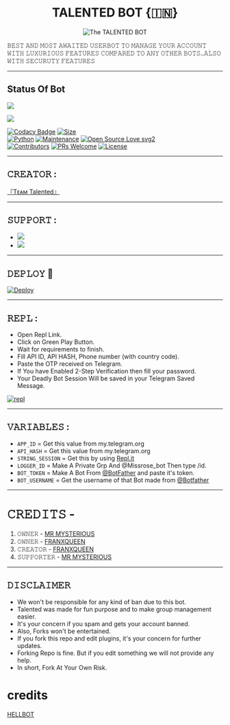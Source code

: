 <h1 align="center">
<b>TALENTED BOT {🇮🇳}</b>
</h1>
<p align="center">
  <img src="https://https://telegra.ph/file/6f2b5ed01a48ffc7d425f.jpg" alt="The TALENTED BOT">

𝙱𝙴𝚂𝚃  𝙰𝙽𝙳  𝙼𝙾𝚂𝚃  𝙰𝚆𝙰𝙸𝚃𝙴𝙳  𝚄𝚂𝙴𝚁𝙱𝙾𝚃  𝚃𝙾  𝙼𝙰𝙽𝙰𝙶𝙴  𝚈𝙾𝚄𝚁  𝙰𝙲𝙲𝙾𝚄𝙽𝚃 𝚆𝙸𝚃𝙷 𝙻𝚄𝚇𝚄𝚁𝙸𝙾𝚄𝚂 𝙵𝙴𝙰𝚃𝚄𝚁𝙴𝚂 𝙲𝙾𝙼𝙿𝙰𝚁𝙴𝙳 𝚃𝙾 𝙰𝙽𝚈 𝙾𝚃𝙷𝙴𝚁 𝙱𝙾𝚃𝚂..𝙰𝙻𝚂𝙾 𝚆𝙸𝚃𝙷 𝚂𝙴𝙲𝚄𝚁𝚄𝚃𝚈 𝙵𝙴𝙰𝚃𝚄𝚁𝙴𝚂 </p>

-----

## Status Of Bot 

<p align="left"><a href="https://github.com/franxqueen/talented-bot/network/members"><img src="https://img.shields.io/github/forks/TALENTED-BOT/TALENTED-BOT?label=Forks&logoColor=Black&style=social"></a><p align="left"><a href="https://github.com/TALENTED-BOT/TALENTED-BOT/stargazers"><img src="https://img.shields.io/github/stars/TALENTED-BOT/TALENTED-BOT?logoColor=Blue&style=social"></a><p align="left"><a href="https://github.com/TALENTED-BOT/TALENTED-BOT"></a><p align="left"><a href="https://github.com/TALENTED-BOT/TALENTED-BOT?"></

[![Codacy Badge](https://api.codacy.com/project/badge/Grade/f7c51539e67b483bb8d7749acca51d3a)](https://app.codacy.com/gh/TALENTED-BOT/TALENTED-BOT?utm_source=github.com&utm_medium=referral&utm_content=TALENTED-BOT/TALENTED-BOT&utm_campaign=Badge_Grade_Settings)
[![Size](https://img.shields.io/github/repo-size/TALENTED-BOT/TALENTED-BOT?style=flat-square&color=green)](https://github.com/TALENTED-BOT/TALENTED-BOT/)   
[![Python](https://img.shields.io/badge/Python-v3.9-blue)](https://www.python.org/)
[![Maintenance](https://img.shields.io/badge/Maintained%3F-yes-green.svg)](https://github.com/TALENTED-BOT/TALENTED-BOT/graphs/commit-activity)
[![Open Source Love svg2](https://badges.frapsoft.com/os/v2/open-source.svg?v=103)](https://github.com/TALENTED-BOT/TALENTED-BOT)   
[![Contributors](https://img.shields.io/github/contributors/TALENTED-BOT/TALENTED-BOT?style=flat-square&color=green)](https://github.com/TALENTED-BOT/TALENTED-BOT/graphs/contributors)
[![PRs Welcome](https://img.shields.io/badge/PRs-welcome-brightgreen.svg?style=flat-square)](https://makeapullrequest.com)
[![License](https://img.shields.io/badge/License-AGPL-blue)](https://github.com/TALENTED-BOT/TALENTED-BOT/blob/main/LICENSE)

------

## 𝙲𝚁𝙴𝙰𝚃𝙾𝚁 : 
[『Tᴇᴀᴍ Talented』](https://t.me/mysterious_empire)

---------------

## 𝚂𝚄𝙿𝙿𝙾𝚁𝚃 :

- <a href="https://t.me/TALENTED_USERBOT"><img src="https://img.shields.io/badge/Join-SUPPORT%20GROUP-red.svg?logo=Telegram"></a>
- <a href="https://t.me/mysterious_empire"><img src="https://img.shields.io/badge/Join-SUPPORT%20CHANNEL-red.svg?logo=Telegram"></a>

-------------------------------------------------

## 𝙳𝙴𝙿𝙻𝙾𝚈  🚀

[![Deploy](https://telegra.ph/file/0eb22051107b293466d50.jpg)](https://heroku.com/deploy?template=https://github.com/TALENTED-BOT/TALENTED-BOT)

------------------------------------------------
## 𝚁𝙴𝙿𝙻 :                

- Open Repl Link.
- Click on Green Play Button.
- Wait for requirements to finish.
- Fill API ID, API HASH, Phone number (with country code).
- Paste the OTP received on Telegram.
- If You have Enabled 2-Step Verification then fill your password.
- Your Deadly Bot Session Will be saved in your Telegram Saved Message.

[![repl]()](https://replit.com/@franxqueen/TALENTED-SESSION)
    
-------------------------------------------------
## 𝚅𝙰𝚁𝙸𝙰𝙱𝙻𝙴𝚂 :
                            
- `APP_ID`  =  Get this value from my.telegram.org
- `API_HASH`  =  Get this value from my.telegram.org
- `STRING_SESSION`  =  Get this by using [Repl.it](https://replit.com/@franxqueen/TALENTED-SESSION)
- `LOGGER_ID`  =  Make A Private Grp And @Missrose_bot Then type /id.
- `BOT_TOKEN`  =  Make A Bot From [@BotFather](https://t.me/botfather) and paste it's token.
- `BOT_USERNAME`  =  Get the username of that Bot made from [@Botfather](https://t.me/botfather)
------------
# 𝙲𝚁𝙴𝙳𝙸𝚃𝚂 - 

1) 𝙾𝚆𝙽𝙴𝚁 - [MR MYSTERIOUS](t.me/@MY5T3R10U5_X)
2) 𝙾𝚆𝙽𝙴𝚁 - [FRANXQUEEN](www.github.com/@fran_x_queen)
3) 𝙲𝚁𝙴𝙰𝚃𝙾𝚁 - [FRANXQUEEN](t.me/Afran_x_queen)
4) 𝚂𝚄𝙿𝙿𝙾𝚁𝚃𝙴𝚁 - [MR MYSTERIOUS](t.me/@MY5T3R10U5_X)
------
                                                                                             
## 𝙳𝙸𝚂𝙲𝙻𝙰𝙸𝙼𝙴𝚁 


- We won't be responsible for any kind of ban due to this bot.
- Talented was made for fun purpose and to make group management easier.
- It's your concern if you spam and gets your account banned.
- Also, Forks won't be entertained.
- If you fork this repo and edit plugins, it's your concern for further updates.
- Forking Repo is fine. But if you edit something we will not provide any help.
- In short, Fork At Your Own Risk.



# credits

[HELLBOT](https://github.com/The-HellBot/HellBot)

